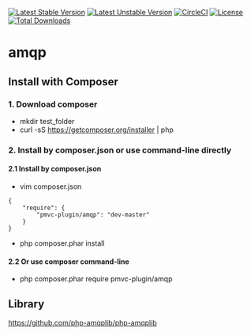 [![Latest Stable Version](https://poser.pugx.org/pmvc-plugin/amqp/v/stable)](https://packagist.org/packages/pmvc-plugin/amqp) 
[![Latest Unstable Version](https://poser.pugx.org/pmvc-plugin/amqp/v/unstable)](https://packagist.org/packages/pmvc-plugin/amqp) 
[![CircleCI](https://circleci.com/gh/pmvc-plugin/amqp/tree/master.svg?style=svg)](https://circleci.com/gh/pmvc-plugin/amqp/tree/master)
[![License](https://poser.pugx.org/pmvc-plugin/amqp/license)](https://packagist.org/packages/pmvc-plugin/amqp)
[![Total Downloads](https://poser.pugx.org/pmvc-plugin/amqp/downloads)](https://packagist.org/packages/pmvc-plugin/amqp) 

amqp
===============


## Install with Composer
### 1. Download composer
   * mkdir test_folder
   * curl -sS https://getcomposer.org/installer | php

### 2. Install by composer.json or use command-line directly
#### 2.1 Install by composer.json
   * vim composer.json
```
{
    "require": {
        "pmvc-plugin/amqp": "dev-master"
    }
}
```
   * php composer.phar install

#### 2.2 Or use composer command-line
   * php composer.phar require pmvc-plugin/amqp

## Library
https://github.com/php-amqplib/php-amqplib
